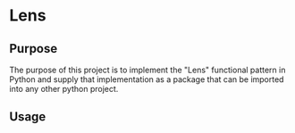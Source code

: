 # Lens

## Purpose

The purpose of this project is to implement the "Lens" functional pattern in Python and supply that implementation as a package that can be imported into any other python project.


## Usage
